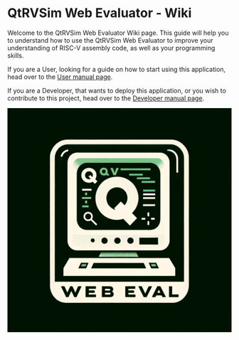 # QtRVSim Web Evaluator - Wiki

Welcome to the QtRVSim Web Evaluator Wiki page. This guide will help you to understand how to use the QtRVSim Web Evaluator to improve your understanding of RISC-V assembly code, as well as your programming skills.

If you are a User, looking for a guide on how to start using this application, head over to the [User manual page](./user).

If you are a Developer, that wants to deploy this application, or you wish to contribute to this project, head over to the [Developer manual page](./dev).

![QtRVSim Web Evaluator](./img/favicon.png)